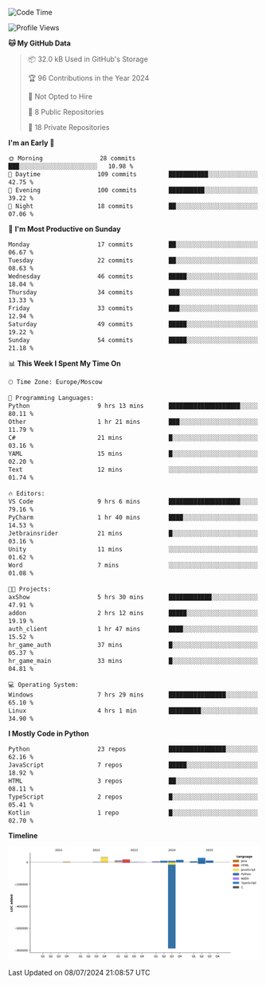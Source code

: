 <!--START_SECTION:waka-->
![Code Time](http://img.shields.io/badge/Code%20Time-393%20hrs%2030%20mins-blue)

![Profile Views](http://img.shields.io/badge/Profile%20Views-0-blue)

**🐱 My GitHub Data** 

> 📦 32.0 kB Used in GitHub's Storage 
 > 
> 🏆 96 Contributions in the Year 2024
 > 
> 🚫 Not Opted to Hire
 > 
> 📜 8 Public Repositories 
 > 
> 🔑 18 Private Repositories 
 > 
**I'm an Early 🐤** 

```text
🌞 Morning                28 commits          ███░░░░░░░░░░░░░░░░░░░░░░   10.98 % 
🌆 Daytime                109 commits         ███████████░░░░░░░░░░░░░░   42.75 % 
🌃 Evening                100 commits         ██████████░░░░░░░░░░░░░░░   39.22 % 
🌙 Night                  18 commits          ██░░░░░░░░░░░░░░░░░░░░░░░   07.06 % 
```
📅 **I'm Most Productive on Sunday** 

```text
Monday                   17 commits          ██░░░░░░░░░░░░░░░░░░░░░░░   06.67 % 
Tuesday                  22 commits          ██░░░░░░░░░░░░░░░░░░░░░░░   08.63 % 
Wednesday                46 commits          █████░░░░░░░░░░░░░░░░░░░░   18.04 % 
Thursday                 34 commits          ███░░░░░░░░░░░░░░░░░░░░░░   13.33 % 
Friday                   33 commits          ███░░░░░░░░░░░░░░░░░░░░░░   12.94 % 
Saturday                 49 commits          █████░░░░░░░░░░░░░░░░░░░░   19.22 % 
Sunday                   54 commits          █████░░░░░░░░░░░░░░░░░░░░   21.18 % 
```


📊 **This Week I Spent My Time On** 

```text
🕑︎ Time Zone: Europe/Moscow

💬 Programming Languages: 
Python                   9 hrs 13 mins       ████████████████████░░░░░   80.11 % 
Other                    1 hr 21 mins        ███░░░░░░░░░░░░░░░░░░░░░░   11.79 % 
C#                       21 mins             █░░░░░░░░░░░░░░░░░░░░░░░░   03.16 % 
YAML                     15 mins             █░░░░░░░░░░░░░░░░░░░░░░░░   02.20 % 
Text                     12 mins             ░░░░░░░░░░░░░░░░░░░░░░░░░   01.74 % 

🔥 Editors: 
VS Code                  9 hrs 6 mins        ████████████████████░░░░░   79.16 % 
PyCharm                  1 hr 40 mins        ████░░░░░░░░░░░░░░░░░░░░░   14.53 % 
Jetbrainsrider           21 mins             █░░░░░░░░░░░░░░░░░░░░░░░░   03.16 % 
Unity                    11 mins             ░░░░░░░░░░░░░░░░░░░░░░░░░   01.62 % 
Word                     7 mins              ░░░░░░░░░░░░░░░░░░░░░░░░░   01.08 % 

🐱‍💻 Projects: 
axShow                   5 hrs 30 mins       ████████████░░░░░░░░░░░░░   47.91 % 
addon                    2 hrs 12 mins       █████░░░░░░░░░░░░░░░░░░░░   19.19 % 
auth_client              1 hr 47 mins        ████░░░░░░░░░░░░░░░░░░░░░   15.52 % 
hr_game_auth             37 mins             █░░░░░░░░░░░░░░░░░░░░░░░░   05.37 % 
hr_game_main             33 mins             █░░░░░░░░░░░░░░░░░░░░░░░░   04.81 % 

💻 Operating System: 
Windows                  7 hrs 29 mins       ████████████████░░░░░░░░░   65.10 % 
Linux                    4 hrs 1 min         █████████░░░░░░░░░░░░░░░░   34.90 % 
```

**I Mostly Code in Python** 

```text
Python                   23 repos            ████████████████░░░░░░░░░   62.16 % 
JavaScript               7 repos             █████░░░░░░░░░░░░░░░░░░░░   18.92 % 
HTML                     3 repos             ██░░░░░░░░░░░░░░░░░░░░░░░   08.11 % 
TypeScript               2 repos             █░░░░░░░░░░░░░░░░░░░░░░░░   05.41 % 
Kotlin                   1 repo              █░░░░░░░░░░░░░░░░░░░░░░░░   02.70 % 
```



**Timeline**

![Lines of Code chart](https://raw.githubusercontent.com/adlemx/adlemx/main/assets/bar_graph.png)


 Last Updated on 08/07/2024 21:08:57 UTC
<!--END_SECTION:waka-->

